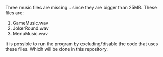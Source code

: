 Three music files are missing... since they are bigger than 25MB. These files are:
1. GameMusic.wav
2. JokerRound.wav
3. MenuMusic.wav

It is possible to run the program by excluding/disable the code that uses these files. Which will be done in this repository. 
